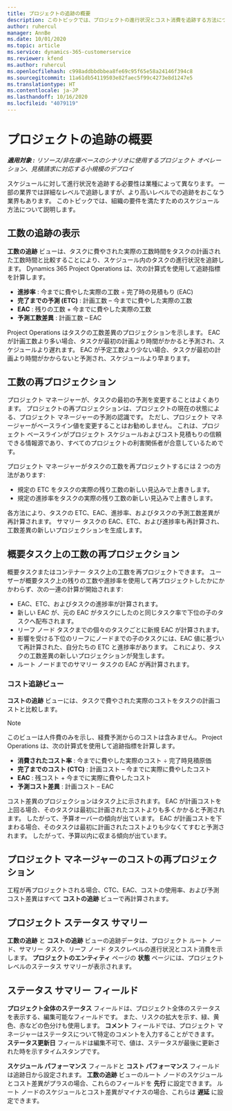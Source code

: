 ```yaml
---
title: プロジェクトの追跡の概要
description: このトピックでは、プロジェクトの進行状況とコスト消費を追跡する方法について説明します。
author: ruhercul
manager: AnnBe
ms.date: 10/01/2020
ms.topic: article
ms.service: dynamics-365-customerservice
ms.reviewer: kfend
ms.author: ruhercul
ms.openlocfilehash: c998addbbdbbea8fe69c95f65e58a24146f394c8
ms.sourcegitcommit: 11a61db54119503e82faec5f99c4273e8d1247e5
ms.translationtype: HT
ms.contentlocale: ja-JP
ms.lasthandoff: 10/16/2020
ms.locfileid: "4079119"
---
```

# <a name="project-tracking-overview"></a>プロジェクトの追跡の概要

_**適用対象 :** リソース/非在庫ベースのシナリオに使用するプロジェクト オペレーション、見積請求に対応する小規模のデプロイ_

スケジュールに対して進行状況を追跡する必要性は業種によって異なります。 一部の業界では詳細なレベルで追跡しますが、より高いレベルでの追跡をおこなう業界もあります。 このトピックでは、組織の要件を満たすためのスケジュール方法について説明します。

## <a name="effort-tracking-view"></a>工数の追跡の表示

**工数の追跡** ビューは、タスクに費やされた実際の工数時間をタスクの計画された工数時間と比較することにより、スケジュール内のタスクの進行状況を追跡します。 Dynamics 365 Project Operations は、次の計算式を使用して追跡指標を計算します。

- **進捗率** : 今までに費やした実際の工数 ÷ 完了時の見積もり (EAC) 
- **完了までの予測 (ETC)** : 計画工数 – 今までに費やした実際の工数 
- **EAC** : 残りの工数 + 今までに費やした実際の工数 
- **予測工数差異** : 計画工数 – EAC

Project Operations はタスクの工数差異のプロジェクションを示します。 EAC が計画工数より多い場合、タスクが最初の計画より時間がかかると予測され、スケジュールより遅れます。 EAC が予定工数より少ない場合、タスクが最初の計画より時間がかからないと予測され、スケジュールより早まります。

## <a name="reprojecting-effort"></a>工数の再プロジェクション

プロジェクト マネージャーが、タスクの最初の予測を変更することはよくあります。 プロジェクトの再プロジェクションは、プロジェクトの現在の状態による、プロジェクト マネージャーの予測の認識です。 ただし、プロジェクト マネージャーがベースライン値を変更することはお勧めしません。 これは、プロジェクト ベースラインがプロジェクト スケジュールおよびコスト見積もりの信頼できる情報源であり、すべてのプロジェクトの利害関係者が合意しているためです。

プロジェクト マネージャーがタスクの工数を再プロジェクトするには 2 つの方法があります:

- 規定の ETC をタスクの実際の残り工数の新しい見込みで上書きします。 
- 規定の進捗率をタスクの実際の残り工数の新しい見込みで上書きします。

各方法により、タスクの ETC、EAC、進捗率、およびタスクの予測工数差異が再計算されます。 サマリー タスクの EAC、ETC、および進捗率も再計算され、工数差異の新しいプロジェクションを生成します。

## <a name="reprojection-of-effort-on-summary-tasks"></a>概要タスク上の工数の再プロジェクション

概要タスクまたはコンテナー タスク上の工数を再プロジェクトできます。 ユーザーが概要タスク上の残りの工数や進捗率を使用して再プロジェクトしたかにかかわらず、次の一連の計算が開始されます:

- EAC、ETC、およびタスクの進捗率が計算されます。
- 新しい EAC が、元の EAC がタスクにしたのと同じタスク率で下位の子のタスクへ配布されます。
- リーフ ノード タスクまでの個々のタスクごとに新規 EAC が計算されます。 
- 影響を受ける下位のリーフにノードまでの子のタスクには、EAC 値に基づいて再計算された、自分たちの ETC と進捗率があります。 これにより、タスクの工数差異の新しいプロジェクションが発生します。 
- ルート ノードまでのサマリー タスクの EAC が再計算されます。

### <a name="cost-tracking-view"></a>コスト追跡ビュー 

**コストの追跡** ビューには、タスクで費やされた実際のコストをタスクの計画コストと比較します。 

> [!NOTE]
> このビューは人件費のみを示し、経費予測からのコストは含みません。 Project Operations は、次の計算式を使用して追跡指標を計算します。

- **消費されたコスト率** : 今までに費やした実際のコスト ÷ 完了時見積原価
- **完了までのコスト (CTC)** : 計画コスト – 今までに実際に費やしたコスト
- **EAC** : 残コスト + 今までに実際に費やしたコスト
- **予測コスト差異** : 計画コスト – EAC

コスト差異のプロジェクションはタスク上に示されます。 EAC が計画コストを上回る場合、そのタスクは最初に計画されたコストよりも多くかかると予測されます。 したがって、予算オーバーの傾向が出ています。 EAC が計画コストを下まわる場合、そのタスクは最初に計画されたコストよりも少なくてすむと予測されます。 したがって、予算以内に収まる傾向が出ています。

## <a name="project-managers-reprojection-of-cost"></a>プロジェクト マネージャーのコストの再プロジェクション

工程が再プロジェクトされる場合、CTC、EAC、コストの使用率、および予測コスト差異はすべて **コストの追跡** ビューで再計算されます。

## <a name="project-status-summary"></a>プロジェクト ステータス サマリー

**工数の追跡** と **コストの追跡** ビューの追跡データは、プロジェクト ルート ノード、サマリー タスク、リーフ ノード タスクレベルの進行状況とコスト消費を示します。 **プロジェクトのエンティティ** ページの **状態** ページには、プロジェクト レベルのステータス サマリーが表示されます。

## <a name="status-summary-fields"></a>ステータス サマリー フィールド

**プロジェクト全体のステータス** フィールドは、プロジェクト全体のステータスを表示する、編集可能なフィールドです。 また、リスクの拡大を示す、緑、黄色、赤などの色分けも使用します。 **コメント** フィールドでは、プロジェクト マネージャーはステータスについて特定のコメントを入力することができます。 **ステータス更新日** フィールドは編集不可で、値は、ステータスが最後に更新された時を示すタイムスタンプです。

**スケジュール パフォーマンス** フィールドと **コスト パフォーマンス** フィールドは追跡日から設定されます。 **工数の追跡** ビューのルート ノードのスケジュールとコスト差異がプラスの場合、これらのフィールドを **先行** に設定できます。 ルート ノードのスケジュールとコスト差異がマイナスの場合、これらは **遅延** に設定できます。
